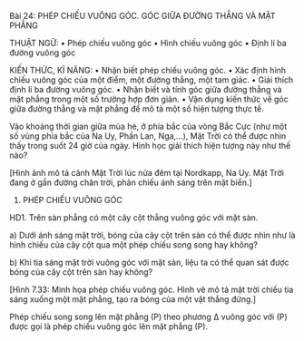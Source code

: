 Bài 24: PHÉP CHIẾU VUÔNG GÓC. GÓC GIỮA ĐƯỜNG THẲNG VÀ MẶT PHẲNG

THUẬT NGỮ:
• Phép chiếu vuông góc
• Hình chiếu vuông góc
• Định lí ba đường vuông góc

KIẾN THỨC, KĨ NĂNG:
• Nhận biết phép chiếu vuông góc.
• Xác định hình chiếu vuông góc của một điểm, một đường thẳng, một tam giác.
• Giải thích định lí ba đường vuông góc.
• Nhận biết và tính góc giữa đường thẳng và mặt phẳng trong một số trường hợp đơn giản.
• Vận dụng kiến thức về góc giữa đường thẳng và mặt phẳng để mô tả một số hiện tượng thực tế.

Vào khoảng thời gian giữa mùa hè, ở phía bắc của vòng Bắc Cực (như một số vùng phía bắc của Na Uy, Phần Lan, Nga,...), Mặt Trời có thể được nhìn thấy trong suốt 24 giờ của ngày. Hình học giải thích hiện tượng này như thế nào?

[Hình ảnh mô tả cảnh Mặt Trời lúc nửa đêm tại Nordkapp, Na Uy. Mặt Trời đang ở gần đường chân trời, phản chiếu ánh sáng trên mặt biển.]

1. PHÉP CHIẾU VUÔNG GÓC

HD1. Trên sàn phẳng có một cây cột thẳng vuông góc với mặt sàn.

a) Dưới ánh sáng mặt trời, bóng của cây cột trên sàn có thể được nhìn như là hình chiếu của cây cột qua một phép chiếu song song hay không?

b) Khi tia sáng mặt trời vuông góc với mặt sàn, liệu ta có thể quan sát được bóng của cây cột trên sàn hay không?

[Hình 7.33: Minh họa phép chiếu vuông góc. Hình vẽ mô tả mặt trời chiếu tia sáng xuống một mặt phẳng, tạo ra bóng của một vật thẳng đứng.]

Phép chiếu song song lên mặt phẳng (P) theo phương Δ vuông góc với (P) được gọi là phép chiếu vuông góc lên mặt phẳng (P).